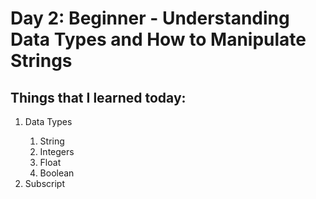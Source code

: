 <h1>Day 2: Beginner - Understanding Data Types and How to Manipulate Strings</h1>
<h2>Things that I learned today:</h2>
<ol>
  <li>Data Types</li>
    <ol>
      <li>String</li>
      <li>Integers</li>
      <li>Float</li>
      <li>Boolean</li>
    </ol>
  <li>Subscript</li>
</ol>

